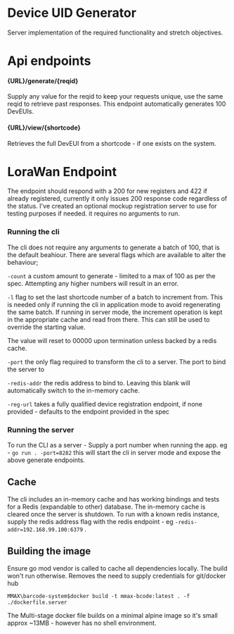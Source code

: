 # Device UID Generator

Server implementation of the required functionality and stretch objectives.

# Api endpoints

#### {URL}/generate/{reqid}

Supply any value for the reqid to keep your requests unique, use the same reqid to retrieve past responses.
This endpoint automatically generates 100 DevEUIs.

#### {URL}/view/{shortcode}

Retrieves the full DevEUI from a shortcode - if one exists on the system.

# LoraWan Endpoint

The endpoint should respond with a 200 for new registers and 422 if already registered, currently it only issues 200 response code regardless of the status. I've created an optional mockup registration server to use for testing purposes if needed. it requires no arguments to run.

### Running the cli

The cli does not require any arguments to generate a batch of 100, that is the default beahiour. There are several flags which are available to alter the behaviour;

`-count` a custom amount to generate - limited to a max of 100 as per the spec. Attempting any higher numbers will result in an error.

`-l` flag to set the last shortcode number of a batch to increment from. This is needed only if running the cli in application mode to avoid regenerating the same batch.
If running in server mode, the increment operation is kept in the appropriate cache and read from there. This can still be used to override the starting value.

The value will reset to 00000 upon termination unless backed by a redis cache.

`-port` the only flag required to transform the cli to a server. The port to bind the server to

`-redis-addr` the redis address to bind to. Leaving this blank will automatically switch to the in-memory cache.

`-reg-url` takes a fully qualified device registration endpoint, if none provided - defaults to the endpoint provided in the spec

### Running the server

To run the CLI as a server - Supply a port number when running the app. eg - `go run . -port=8282` this will start the cli in server mode and expose the above generate endpoints.

## Cache

The cli includes an in-memory cache and has working bindings and tests for a Redis (expandable to other) database. The in-memory cache is cleared once the server is shutdown.
To run with a known redis instance, supply the redis address flag with the redis endpoint - eg `-redis-addr=192.168.99.100:6379` .

## Building the image

Ensure go mod vendor is called to cache all dependencies locally. The build won't run otherwise.
Removes the need to supply credentials for git/docker hub

`MMAX\barcode-system$docker build -t mmax-bcode:latest . -f ./dockerfile.server`

The Multi-stage docker file builds on a minimal alpine image so it's small approx ~13MB - however has no shell environment.
